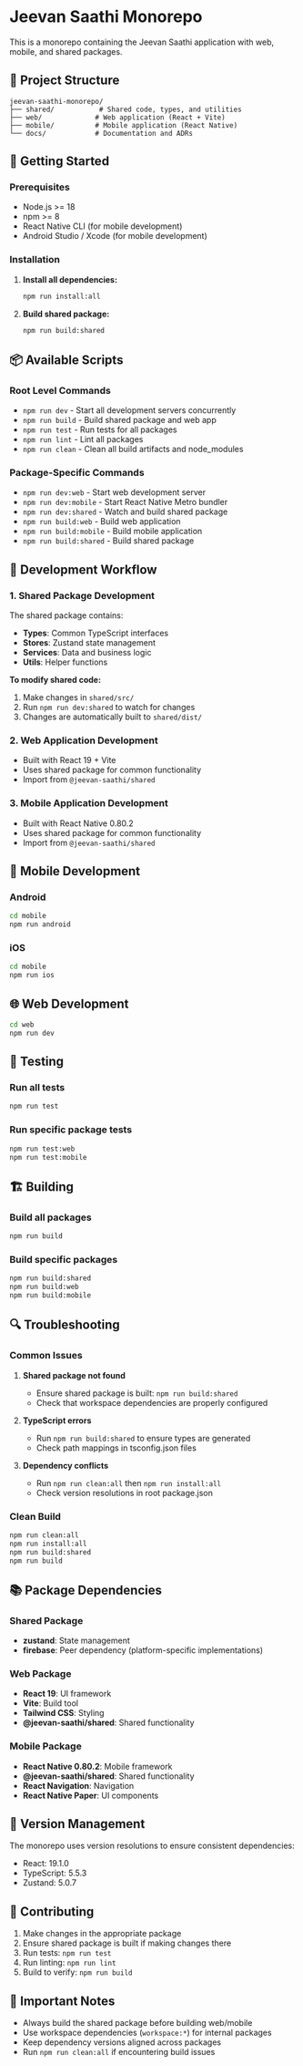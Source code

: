 # Jeevan Saathi Monorepo

This is a monorepo containing the Jeevan Saathi application with web, mobile, and shared packages.

## 📁 Project Structure

```
jeevan-saathi-monorepo/
├── shared/           # Shared code, types, and utilities
├── web/             # Web application (React + Vite)
├── mobile/          # Mobile application (React Native)
└── docs/            # Documentation and ADRs
```

## 🚀 Getting Started

### Prerequisites
- Node.js >= 18
- npm >= 8
- React Native CLI (for mobile development)
- Android Studio / Xcode (for mobile development)

### Installation

1. **Install all dependencies:**
   ```bash
   npm run install:all
   ```

2. **Build shared package:**
   ```bash
   npm run build:shared
   ```

## 📦 Available Scripts

### Root Level Commands
- `npm run dev` - Start all development servers concurrently
- `npm run build` - Build shared package and web app
- `npm run test` - Run tests for all packages
- `npm run lint` - Lint all packages
- `npm run clean` - Clean all build artifacts and node_modules

### Package-Specific Commands
- `npm run dev:web` - Start web development server
- `npm run dev:mobile` - Start React Native Metro bundler
- `npm run dev:shared` - Watch and build shared package
- `npm run build:web` - Build web application
- `npm run build:mobile` - Build mobile application
- `npm run build:shared` - Build shared package

## 🔧 Development Workflow

### 1. Shared Package Development
The shared package contains:
- **Types**: Common TypeScript interfaces
- **Stores**: Zustand state management
- **Services**: Data and business logic
- **Utils**: Helper functions

**To modify shared code:**
1. Make changes in `shared/src/`
2. Run `npm run dev:shared` to watch for changes
3. Changes are automatically built to `shared/dist/`

### 2. Web Application Development
- Built with React 19 + Vite
- Uses shared package for common functionality
- Import from `@jeevan-saathi/shared`

### 3. Mobile Application Development
- Built with React Native 0.80.2
- Uses shared package for common functionality
- Import from `@jeevan-saathi/shared`

## 📱 Mobile Development

### Android
```bash
cd mobile
npm run android
```

### iOS
```bash
cd mobile
npm run ios
```

## 🌐 Web Development

```bash
cd web
npm run dev
```

## 🧪 Testing

### Run all tests
```bash
npm run test
```

### Run specific package tests
```bash
npm run test:web
npm run test:mobile
```

## 🏗️ Building

### Build all packages
```bash
npm run build
```

### Build specific packages
```bash
npm run build:shared
npm run build:web
npm run build:mobile
```

## 🔍 Troubleshooting

### Common Issues

1. **Shared package not found**
   - Ensure shared package is built: `npm run build:shared`
   - Check that workspace dependencies are properly configured

2. **TypeScript errors**
   - Run `npm run build:shared` to ensure types are generated
   - Check path mappings in tsconfig.json files

3. **Dependency conflicts**
   - Run `npm run clean:all` then `npm run install:all`
   - Check version resolutions in root package.json

### Clean Build
```bash
npm run clean:all
npm run install:all
npm run build:shared
npm run build
```

## 📚 Package Dependencies

### Shared Package
- **zustand**: State management
- **firebase**: Peer dependency (platform-specific implementations)

### Web Package
- **React 19**: UI framework
- **Vite**: Build tool
- **Tailwind CSS**: Styling
- **@jeevan-saathi/shared**: Shared functionality

### Mobile Package
- **React Native 0.80.2**: Mobile framework
- **@jeevan-saathi/shared**: Shared functionality
- **React Navigation**: Navigation
- **React Native Paper**: UI components

## 🔄 Version Management

The monorepo uses version resolutions to ensure consistent dependencies:
- React: 19.1.0
- TypeScript: 5.5.3
- Zustand: 5.0.7

## 📝 Contributing

1. Make changes in the appropriate package
2. Ensure shared package is built if making changes there
3. Run tests: `npm run test`
4. Run linting: `npm run lint`
5. Build to verify: `npm run build`

## 🚨 Important Notes

- Always build the shared package before building web/mobile
- Use workspace dependencies (`workspace:*`) for internal packages
- Keep dependency versions aligned across packages
- Run `npm run clean:all` if encountering build issues
